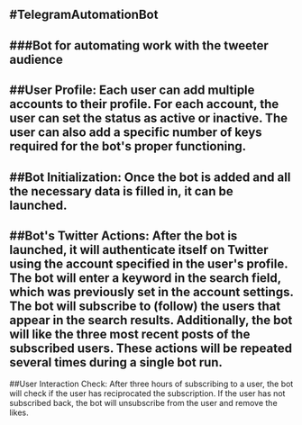 #**TelegramAutomationBot**
---
###Bot for automating work with the tweeter audience
---
##User Profile:
Each user can add multiple accounts to their profile.
For each account, the user can set the status as active or inactive.
The user can also add a specific number of keys required for the bot's proper functioning.
---
##Bot Initialization:
Once the bot is added and all the necessary data is filled in, it can be launched.
---
##Bot's Twitter Actions:
After the bot is launched, it will authenticate itself on Twitter using the account specified in the user's profile.
The bot will enter a keyword in the search field, which was previously set in the account settings.
The bot will subscribe to (follow) the users that appear in the search results.
Additionally, the bot will like the three most recent posts of the subscribed users.
These actions will be repeated several times during a single bot run.
---
##User Interaction Check:
After three hours of subscribing to a user, the bot will check if the user has reciprocated the subscription.
If the user has not subscribed back, the bot will unsubscribe from the user and remove the likes.
